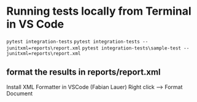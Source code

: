 # Running tests locally from Terminal in VS Code
`pytest integration-tests`
`pytest integration-tests --junitxml=reports\report.xml`
`pytest integration-tests\sample-test --junitxml=reports\report.xml`

## format the results in reports/report.xml
Install XML Formatter in VSCode (Fabian Lauer)
Right click --> Format Document
